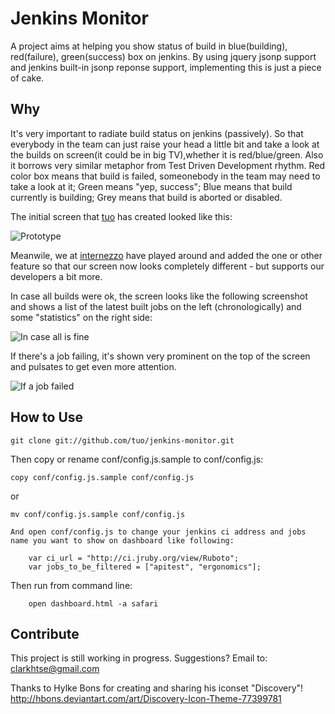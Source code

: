 Jenkins Monitor
=============

A project aims at helping you show status of build in blue(building), red(failure), green(success) box on jenkins.
By using jquery jsonp support and jenkins built-in jsonp reponse support, implementing this is just a piece of cake.

Why
-------

It's very important to radiate build status on jenkins (passively). So that everybody in the team can just raise your head
a little bit and take a look at the builds on screen(it could be in big TV),whether it is red/blue/green. Also it borrows very similar metaphor from Test Driven Development rhythm. Red color box means that build is failed, someonebody in the team may need to take a look at it; Green means "yep, success"; Blue means that build currently is building; Grey means that build is aborted or disabled.

The initial screen that [tuo](https://github.com/tuo) has created looked like this:

![Prototype](http://farm7.static.flickr.com/6037/6328931162_042f2c1d09_z.jpg "Optional title")

Meanwile, we at [internezzo](http://www.internezzo.ch/) have played around and added the one or other feature so that our screen now looks completely different - but supports our developers a bit more.

In case all builds were ok, the screen looks like the following screenshot and shows a list of the latest built jobs on the left (chronologically) and some "statistics" on the right side:

![In case all is fine](https://raw.github.com/laeuft/jenkins-monitor/master/img/demo_all_green.png "Screenshot from our radiator screen")

If there's a job failing, it's shown very prominent on the top of the screen and pulsates to get even more attention.

![If a job failed](https://raw.github.com/laeuft/jenkins-monitor/master/img/demo_failed_job.png "Screenshot from our radiator screen")


How to Use
-----------

    git clone git://github.com/tuo/jenkins-monitor.git


  Then copy or rename conf/config.js.sample to conf/config.js:

    copy conf/config.js.sample conf/config.js

  or

    mv conf/config.js.sample conf/config.js

	And open conf/config.js to change your jenkins ci address and jobs name you want to show on dashboard like following:

		var ci_url = "http://ci.jruby.org/view/Ruboto";
		var jobs_to_be_filtered = ["apitest", "ergonomics"];


  Then run from command line:

		open dashboard.html -a safari


Contribute
------------
This project is still working in progress.
Suggestions? Email to: clarkhtse@gmail.com



Thanks to Hylke Bons for creating and sharing his iconset "Discovery"! http://hbons.deviantart.com/art/Discovery-Icon-Theme-77399781